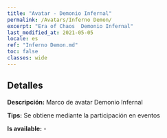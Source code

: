 ```yaml
---
title: "Avatar - Demonio Infernal"
permalink: /Avatars/Inferno Demon/
excerpt: "Era of Chaos  Demonio Infernal"
last_modified_at: 2021-05-05
locale: es
ref: "Inferno Demon.md"
toc: false
classes: wide
---
```

## Detalles

 **Descripción:** Marco de avatar Demonio Infernal 

 **Tips:** Se obtiene mediante la participación en eventos 

 **Is available:**  - 

